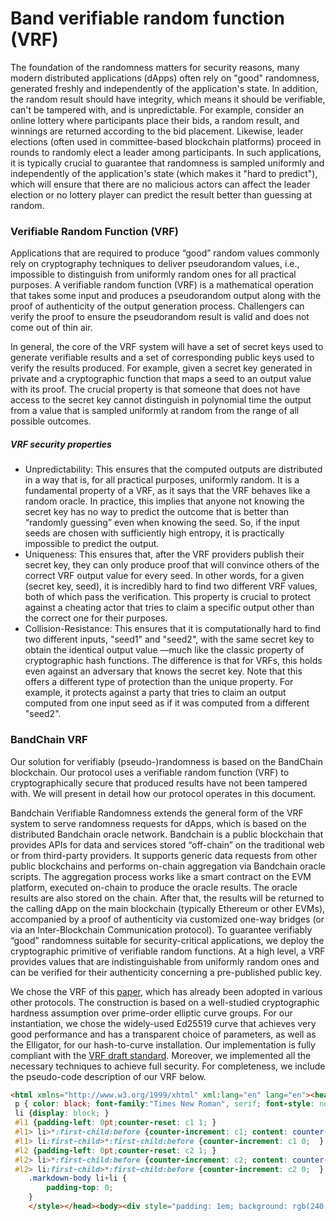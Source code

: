 #  Band verifiable random function (VRF)

The foundation of the randomness matters for security reasons, many modern distributed applications (dApps) often rely on "good" randomness, generated freshly and independently of the application's state. In addition, the random result should have integrity, which means it should be verifiable, can't be tampered with, and is unpredictable. For example, consider an online lottery where participants place their bids, a random result, and winnings are returned according to the bid placement. Likewise, leader elections (often used in committee-based blockchain platforms) proceed in rounds to randomly elect a leader among participants. In such applications, it is typically crucial to guarantee that randomness is sampled uniformly and independently of the application's state (which makes it "hard to predict"), which will ensure that there are no malicious actors can affect the leader election or no lottery player can predict the result better than guessing at random.

### Verifiable Random Function (VRF)

Applications that are required to produce “good” random values commonly rely on cryptography techniques to deliver pseudorandom values, i.e., impossible to distinguish from uniformly random ones for all practical purposes. A verifiable random function (VRF) is a mathematical operation that takes some input and produces a pseudorandom output along with the proof of authenticity of the output generation process. Challengers can verify the proof to ensure the pseudorandom result is valid and does not come out of thin air.

In general, the core of the VRF system will have a set of secret keys used to generate verifiable results and a set of corresponding public keys used to verify the results produced. For example, given a secret key generated in private and a cryptographic function that maps a seed to an output value with its proof. The crucial property is that someone that does not have access to the secret key cannot distinguish in polynomial time the output from a value that is sampled uniformly at random from the range of all possible outcomes.

##### VRF security properties

- Unpredictability: This ensures that the computed outputs are distributed in a way that is, for all practical purposes, uniformly random. It is a fundamental property of a VRF, as it says that the VRF behaves like a random oracle. In practice, this implies that anyone not knowing the secret key has no way to predict the outcome that is better than “randomly guessing” even when knowing the seed. So, if the input seeds are chosen with sufficiently high entropy, it is practically impossible to predict the output.
- Uniqueness: This ensures that, after the VRF providers publish their secret key, they can only produce proof that will convince others of the correct VRF output value for every seed. In other words, for a given (secret key, seed), it is incredibly hard to find two different VRF values, both of which pass the verification. This property is crucial to protect against a cheating actor that tries to claim a specific output other than the correct one for their purposes.
- Collision-Resistance: This ensures that it is computationally hard to find two different inputs, "seed1" and "seed2", with the same secret key to obtain the identical output value —much like the classic property of cryptographic hash functions. The difference is that for VRFs, this holds even against an adversary that knows the secret key. Note that this offers a different type of protection than the unique property. For example, it protects against a party that tries to claim an output computed from one input seed as if it was computed from a different "seed2".

### BandChain VRF

Our solution for verifiably (pseudo-)randomness is based on the BandChain blockchain. Our protocol uses a verifiable random function (VRF) to cryptographically secure that produced results have not been tampered with. We will present in detail how our protocol operates in this document.

Bandchain Verifiable Randomness extends the general form of the VRF system to serve randomness requests for dApps, which is based on the distributed Bandchain oracle network. Bandchain is a public blockchain that provides APIs for data and services stored “off-chain” on the traditional web or from third-party providers. It supports generic data requests from other public blockchains and performs on-chain aggregation via Bandchain oracle scripts. The aggregation process works like a smart contract on the EVM platform, executed on-chain to produce the oracle results. The oracle results are also stored on the chain. After that, the results will be returned to the calling dApp on the main blockchain (typically Ethereum or other EVMs), accompanied by a proof of authenticity via customized one-way bridges (or via an Inter-Blockchain Communication protocol). To guarantee verifiably “good” randomness suitable for security-critical applications, we deploy the cryptographic primitive of verifiable random functions. At a high level, a VRF provides values that are indistinguishable from uniformly random ones and can be verified for their authenticity concerning a pre-published public key.

We chose the VRF of this [paper](https://eprint.iacr.org/2017/099), which has already been adopted in various other protocols. The construction is based on a well-studied cryptographic hardness assumption over prime-order elliptic curve groups. For our instantiation, we chose the widely-used Ed25519 curve that achieves very good performance and has a transparent choice of parameters, as well as the Elligator, for our hash-to-curve installation. Our implementation is fully compliant with the [VRF draft standard](https://datatracker.ietf.org/doc/html/draft-irtf-cfrg-vrf-09). Moreover, we implemented all the necessary techniques to achieve full security. For completeness, we include the pseudo-code description of our VRF below.


```html
<html xmlns="http://www.w3.org/1999/xhtml" xml:lang="en" lang="en"><head><meta http-equiv="Content-Type" content="text/html; charset=utf-8"/><style type="text/css"> * {margin:0; padding:0; text-indent:0 }
 p { color: black; font-family:"Times New Roman", serif; font-style: normal; font-weight: normal; text-decoration: none; font-size: 10pt; margin:0pt; }
 li {display: block; }
 #l1 {padding-left: 0pt;counter-reset: c1 1; }
 #l1> li>*:first-child:before {counter-increment: c1; content: counter(c1, decimal)". "; color: black; font-family:"Times New Roman", serif; font-style: normal; font-weight: normal; text-decoration: none; font-size: 10pt; }
 #l1> li:first-child>*:first-child:before {counter-increment: c1 0;  }
 #l2 {padding-left: 0pt;counter-reset: c2 1; }
 #l2> li>*:first-child:before {counter-increment: c2; content: counter(c2, decimal)". "; color: black; font-family:"Times New Roman", serif; font-style: normal; font-weight: normal; text-decoration: none; font-size: 10pt; }
 #l2> li:first-child>*:first-child:before {counter-increment: c2 0;  }
    .markdown-body li+li {
        padding-top: 0;
    }
    </style></head><body><div style="padding: 1em; background: rgb(240,240,240);"><p style="padding-left: 6pt;text-indent: 0pt;line-height: 85%;text-align: justify;"><span style=" color: black; font-family:&quot;Times New Roman&quot;, serif; font-style: italic; font-weight: normal; text-decoration: none; font-size: 10pt;">Public parameters: </span><span style=" color: black; font-family:&quot;Palatino Linotype&quot;, serif; font-style: italic; font-weight: normal; text-decoration: none; font-size: 10pt;">G </span>is a cyclic group of prime order <span style=" color: black; font-family:&quot;Palatino Linotype&quot;, serif; font-style: italic; font-weight: normal; text-decoration: none; font-size: 10pt;">q </span>and generator <span style=" color: black; font-family:&quot;Palatino Linotype&quot;, serif; font-style: italic; font-weight: normal; text-decoration: none; font-size: 10pt;">g</span>. Let <span style=" color: black; font-family:&quot;Palatino Linotype&quot;, serif; font-style: italic; font-weight: normal; text-decoration: none; font-size: 10pt;">H</span><span style=" color: black; font-family:&quot;Georgia Pro&quot;, serif; font-style: normal; font-weight: normal; text-decoration: none; font-size: 6.5pt; vertical-align: -1pt;">1</span><span style=" color: black; font-family:&quot;Georgia Pro&quot;, serif; font-style: normal; font-weight: normal; text-decoration: none; font-size: 10pt;"> </span>be a hash function mapping arbitrary-length bitstrings onto <span style=" color: black; font-family:&quot;Palatino Linotype&quot;, serif; font-style: italic; font-weight: normal; text-decoration: none; font-size: 10pt;">G</span><span style=" color: black; font-family:&quot;Lucida Sans Unicode&quot;, sans-serif; font-style: normal; font-weight: normal; text-decoration: none; font-size: 10pt;">−{</span>1<span style=" color: black; font-family:&quot;Lucida Sans Unicode&quot;, sans-serif; font-style: normal; font-weight: normal; text-decoration: none; font-size: 10pt;">}</span><span style=" color: black; font-family:Georgia, serif; font-style: italic; font-weight: normal; text-decoration: none; font-size: 6.5pt; vertical-align: -1pt;">G</span>, <span style=" color: black; font-family:&quot;Palatino Linotype&quot;, serif; font-style: italic; font-weight: normal; text-decoration: none; font-size: 10pt;">H</span><span style=" color: black; font-family:&quot;Georgia Pro&quot;, serif; font-style: normal; font-weight: normal; text-decoration: none; font-size: 6.5pt; vertical-align: -1pt;">2</span><span style=" color: black; font-family:&quot;Georgia Pro&quot;, serif; font-style: normal; font-weight: normal; text-decoration: none; font-size: 10pt;"> </span>a function that takes the bitstring representation of an element of <span style=" color: black; font-family:&quot;Palatino Linotype&quot;, serif; font-style: italic; font-weight: normal; text-decoration: none; font-size: 10pt;">G </span>and shortens it to length 2<span style=" color: black; font-family:&quot;Palatino Linotype&quot;, serif; font-style: italic; font-weight: normal; text-decoration: none; font-size: 10pt;">λ </span>(<span style=" color: black; font-family:&quot;Palatino Linotype&quot;, serif; font-style: italic; font-weight: normal; text-decoration: none; font-size: 10pt;">λ </span>is the security parameter), and <span style=" color: black; font-family:&quot;Palatino Linotype&quot;, serif; font-style: italic; font-weight: normal; text-decoration: none; font-size: 10pt;">H</span><span style=" color: black; font-family:&quot;Georgia Pro&quot;, serif; font-style: normal; font-weight: normal; text-decoration: none; font-size: 6.5pt; vertical-align: -1pt;">3</span><span style=" color: black; font-family:&quot;Georgia Pro&quot;, serif; font-style: normal; font-weight: normal; text-decoration: none; font-size: 10pt;"> </span>a hash function mapping arbitrary-length inputs to <span style=" color: black; font-family:&quot;Palatino Linotype&quot;, serif; font-style: italic; font-weight: normal; text-decoration: none; font-size: 10pt;">λ</span>-bit integers.</p><p style="padding-left: 6pt;text-indent: 0pt;text-align: justify;"><span style=" color: black; font-family:Tahoma, sans-serif; font-style: normal; font-weight: normal; text-decoration: underline; font-size: 10pt;">KeyGen</span><span style=" color: black; font-family:Tahoma, sans-serif; font-style: normal; font-weight: normal; text-decoration: none; font-size: 10pt;"> </span>Return secret key <span style=" color: black; font-family:&quot;Palatino Linotype&quot;, serif; font-style: italic; font-weight: normal; text-decoration: none; font-size: 10pt;">sk </span><span style=" color: black; font-family:&quot;Lucida Sans Unicode&quot;, sans-serif; font-style: normal; font-weight: normal; text-decoration: none; font-size: 10pt;">∈ {</span>1<span style=" color: black; font-family:&quot;Palatino Linotype&quot;, serif; font-style: italic; font-weight: normal; text-decoration: none; font-size: 10pt;">, . . . , q </span><span style=" color: black; font-family:&quot;Lucida Sans Unicode&quot;, sans-serif; font-style: normal; font-weight: normal; text-decoration: none; font-size: 10pt;">− </span>1<span style=" color: black; font-family:&quot;Lucida Sans Unicode&quot;, sans-serif; font-style: normal; font-weight: normal; text-decoration: none; font-size: 10pt;">} </span>chosen uniformly at random, and public key <span style=" color: black; font-family:&quot;Palatino Linotype&quot;, serif; font-style: italic; font-weight: normal; text-decoration: none; font-size: 10pt;">pk </span>= <span style=" color: black; font-family:&quot;Palatino Linotype&quot;, serif; font-style: italic; font-weight: normal; text-decoration: none; font-size: 10pt;">g</span><span style=" color: black; font-family:Georgia, serif; font-style: italic; font-weight: normal; text-decoration: none; font-size: 6.5pt; vertical-align: 3pt;">sk</span>.</p><p style="padding-left: 6pt;text-indent: 0pt;text-align: justify;"><span style=" color: black; font-family:Tahoma, sans-serif; font-style: normal; font-weight: normal; text-decoration: underline; font-size: 10pt;">Eval</span><span style=" color: black; font-family:Tahoma, sans-serif; font-style: normal; font-weight: normal; text-decoration: none; font-size: 10pt;"> </span>On input seed <span style=" color: black; font-family:&quot;Palatino Linotype&quot;, serif; font-style: italic; font-weight: normal; text-decoration: none; font-size: 10pt;">a</span>, compute output <span style=" color: black; font-family:&quot;Palatino Linotype&quot;, serif; font-style: italic; font-weight: normal; text-decoration: none; font-size: 10pt;">y </span>and proof <span style=" color: black; font-family:&quot;Palatino Linotype&quot;, serif; font-style: italic; font-weight: normal; text-decoration: none; font-size: 10pt;">π</span>, as follows:</p><ol id="l1"><li data-list-text="1."><p style="padding-left: 31pt;text-indent: -12pt;text-align: left;"><span style=" color: black; font-family:&quot;Palatino Linotype&quot;, serif; font-style: italic; font-weight: normal; text-decoration: none; font-size: 10pt;">h </span><span style=" color: black; font-family:&quot;Lucida Sans Unicode&quot;, sans-serif; font-style: normal; font-weight: normal; text-decoration: none; font-size: 10pt;">← </span><span style=" color: black; font-family:&quot;Palatino Linotype&quot;, serif; font-style: italic; font-weight: normal; text-decoration: none; font-size: 10pt;">H</span><span style=" color: black; font-family:&quot;Georgia Pro&quot;, serif; font-style: normal; font-weight: normal; text-decoration: none; font-size: 6.5pt; vertical-align: -1pt;">1</span>(<span style=" color: black; font-family:&quot;Palatino Linotype&quot;, serif; font-style: italic; font-weight: normal; text-decoration: none; font-size: 10pt;">a</span>) and <span style=" color: black; font-family:&quot;Palatino Linotype&quot;, serif; font-style: italic; font-weight: normal; text-decoration: none; font-size: 10pt;">γ </span><span style=" color: black; font-family:&quot;Lucida Sans Unicode&quot;, sans-serif; font-style: normal; font-weight: normal; text-decoration: none; font-size: 10pt;">← </span><span style=" color: black; font-family:&quot;Palatino Linotype&quot;, serif; font-style: italic; font-weight: normal; text-decoration: none; font-size: 10pt;">h</span><span style=" color: black; font-family:Georgia, serif; font-style: italic; font-weight: normal; text-decoration: none; font-size: 6.5pt; vertical-align: 3pt;">sk</span></p></li><li data-list-text="2."><p style="padding-left: 31pt;text-indent: -12pt;text-align: left;">Choose random nonce <span style=" color: black; font-family:&quot;Palatino Linotype&quot;, serif; font-style: italic; font-weight: normal; text-decoration: none; font-size: 10pt;">k </span><span style=" color: black; font-family:&quot;Lucida Sans Unicode&quot;, sans-serif; font-style: normal; font-weight: normal; text-decoration: none; font-size: 10pt;">∈ {</span>0<span style=" color: black; font-family:&quot;Palatino Linotype&quot;, serif; font-style: italic; font-weight: normal; text-decoration: none; font-size: 10pt;">, . . . , q </span><span style=" color: black; font-family:&quot;Lucida Sans Unicode&quot;, sans-serif; font-style: normal; font-weight: normal; text-decoration: none; font-size: 10pt;">− </span>1<span style=" color: black; font-family:&quot;Lucida Sans Unicode&quot;, sans-serif; font-style: normal; font-weight: normal; text-decoration: none; font-size: 10pt;">}</span></p></li><li data-list-text="3."><p style="padding-left: 31pt;text-indent: -12pt;text-align: left;"><span style=" color: black; font-family:&quot;Palatino Linotype&quot;, serif; font-style: italic; font-weight: normal; text-decoration: none; font-size: 10pt;">c </span><span style=" color: black; font-family:&quot;Lucida Sans Unicode&quot;, sans-serif; font-style: normal; font-weight: normal; text-decoration: none; font-size: 10pt;">← </span><span style=" color: black; font-family:&quot;Palatino Linotype&quot;, serif; font-style: italic; font-weight: normal; text-decoration: none; font-size: 10pt;">H</span><span style=" color: black; font-family:&quot;Georgia Pro&quot;, serif; font-style: normal; font-weight: normal; text-decoration: none; font-size: 6.5pt; vertical-align: -1pt;">3</span>(<span style=" color: black; font-family:&quot;Palatino Linotype&quot;, serif; font-style: italic; font-weight: normal; text-decoration: none; font-size: 10pt;">g, h, g</span><span style=" color: black; font-family:Georgia, serif; font-style: italic; font-weight: normal; text-decoration: none; font-size: 6.5pt; vertical-align: 3pt;">sk</span><span style=" color: black; font-family:&quot;Palatino Linotype&quot;, serif; font-style: italic; font-weight: normal; text-decoration: none; font-size: 10pt;">, h</span><span style=" color: black; font-family:Georgia, serif; font-style: italic; font-weight: normal; text-decoration: none; font-size: 6.5pt; vertical-align: 3pt;">sk</span><span style=" color: black; font-family:&quot;Palatino Linotype&quot;, serif; font-style: italic; font-weight: normal; text-decoration: none; font-size: 10pt;">, g</span><span style=" color: black; font-family:Georgia, serif; font-style: italic; font-weight: normal; text-decoration: none; font-size: 6.5pt; vertical-align: 3pt;">k</span><span style=" color: black; font-family:&quot;Palatino Linotype&quot;, serif; font-style: italic; font-weight: normal; text-decoration: none; font-size: 10pt;">, h</span><span style=" color: black; font-family:Georgia, serif; font-style: italic; font-weight: normal; text-decoration: none; font-size: 6.5pt; vertical-align: 3pt;">k</span>).</p></li><li data-list-text="4."><p style="padding-left: 31pt;text-indent: -12pt;text-align: left;"><span style=" color: black; font-family:&quot;Palatino Linotype&quot;, serif; font-style: italic; font-weight: normal; text-decoration: none; font-size: 10pt;">s </span><span style=" color: black; font-family:&quot;Lucida Sans Unicode&quot;, sans-serif; font-style: normal; font-weight: normal; text-decoration: none; font-size: 10pt;">← </span>(<span style=" color: black; font-family:&quot;Palatino Linotype&quot;, serif; font-style: italic; font-weight: normal; text-decoration: none; font-size: 10pt;">k </span><span style=" color: black; font-family:&quot;Lucida Sans Unicode&quot;, sans-serif; font-style: normal; font-weight: normal; text-decoration: none; font-size: 10pt;">− </span><span style=" color: black; font-family:&quot;Palatino Linotype&quot;, serif; font-style: italic; font-weight: normal; text-decoration: none; font-size: 10pt;">c </span><span style=" color: black; font-family:&quot;Lucida Sans Unicode&quot;, sans-serif; font-style: normal; font-weight: normal; text-decoration: none; font-size: 10pt;">· </span><span style=" color: black; font-family:&quot;Palatino Linotype&quot;, serif; font-style: italic; font-weight: normal; text-decoration: none; font-size: 10pt;">sk</span>) mod <span style=" color: black; font-family:&quot;Palatino Linotype&quot;, serif; font-style: italic; font-weight: normal; text-decoration: none; font-size: 10pt;">q</span></p></li><li data-list-text="5."><p style="padding-left: 31pt;text-indent: -12pt;text-align: left;">Compute proof <span style=" color: black; font-family:&quot;Palatino Linotype&quot;, serif; font-style: italic; font-weight: normal; text-decoration: none; font-size: 10pt;">π </span><span style=" color: black; font-family:&quot;Lucida Sans Unicode&quot;, sans-serif; font-style: normal; font-weight: normal; text-decoration: none; font-size: 10pt;">← </span>(<span style=" color: black; font-family:&quot;Palatino Linotype&quot;, serif; font-style: italic; font-weight: normal; text-decoration: none; font-size: 10pt;">γ, c, s</span>), output value <span style=" color: black; font-family:&quot;Palatino Linotype&quot;, serif; font-style: italic; font-weight: normal; text-decoration: none; font-size: 10pt;">y </span><span style=" color: black; font-family:&quot;Lucida Sans Unicode&quot;, sans-serif; font-style: normal; font-weight: normal; text-decoration: none; font-size: 10pt;">← </span><span style=" color: black; font-family:&quot;Palatino Linotype&quot;, serif; font-style: italic; font-weight: normal; text-decoration: none; font-size: 10pt;">H</span><span style=" color: black; font-family:&quot;Georgia Pro&quot;, serif; font-style: normal; font-weight: normal; text-decoration: none; font-size: 6.5pt; vertical-align: -1pt;">2</span>(<span style=" color: black; font-family:&quot;Palatino Linotype&quot;, serif; font-style: italic; font-weight: normal; text-decoration: none; font-size: 10pt;">γ</span>) and return (<span style=" color: black; font-family:&quot;Palatino Linotype&quot;, serif; font-style: italic; font-weight: normal; text-decoration: none; font-size: 10pt;">y, π</span>)</p><p style="padding-left: 6pt;text-indent: 0pt;text-align: justify;"><span style=" color: black; font-family:Tahoma, sans-serif; font-style: normal; font-weight: normal; text-decoration: none; font-size: 10pt;">Verify </span>Check proof <span style=" color: black; font-family:&quot;Palatino Linotype&quot;, serif; font-style: italic; font-weight: normal; text-decoration: none; font-size: 10pt;">π </span>= (<span style=" color: black; font-family:&quot;Palatino Linotype&quot;, serif; font-style: italic; font-weight: normal; text-decoration: none; font-size: 10pt;">γ, c, s</span>) corresponds to input <span style=" color: black; font-family:&quot;Palatino Linotype&quot;, serif; font-style: italic; font-weight: normal; text-decoration: none; font-size: 10pt;">s </span>and output <span style=" color: black; font-family:&quot;Palatino Linotype&quot;, serif; font-style: italic; font-weight: normal; text-decoration: none; font-size: 10pt;">y</span>, as follows:</p><ol id="l2"><li data-list-text="1."><p style="padding-left: 31pt;text-indent: -12pt;text-align: left;"><span style=" color: black; font-family:&quot;Palatino Linotype&quot;, serif; font-style: italic; font-weight: normal; text-decoration: none; font-size: 10pt;">u </span><span style=" color: black; font-family:&quot;Lucida Sans Unicode&quot;, sans-serif; font-style: normal; font-weight: normal; text-decoration: none; font-size: 10pt;">← </span>(<span style=" color: black; font-family:&quot;Palatino Linotype&quot;, serif; font-style: italic; font-weight: normal; text-decoration: none; font-size: 10pt;">p</span>)<span style=" color: black; font-family:Georgia, serif; font-style: italic; font-weight: normal; text-decoration: none; font-size: 6.5pt; vertical-align: 3pt;">c</span><span style=" color: black; font-family:Georgia, serif; font-style: italic; font-weight: normal; text-decoration: none; font-size: 10pt;"> </span><span style=" color: black; font-family:&quot;Lucida Sans Unicode&quot;, sans-serif; font-style: normal; font-weight: normal; text-decoration: none; font-size: 10pt;">· </span><span style=" color: black; font-family:&quot;Palatino Linotype&quot;, serif; font-style: italic; font-weight: normal; text-decoration: none; font-size: 10pt;">g</span><span style=" color: black; font-family:Georgia, serif; font-style: italic; font-weight: normal; text-decoration: none; font-size: 6.5pt; vertical-align: 3pt;">s</span><span style=" color: black; font-family:Georgia, serif; font-style: italic; font-weight: normal; text-decoration: none; font-size: 10pt;"> </span>and <span style=" color: black; font-family:&quot;Palatino Linotype&quot;, serif; font-style: italic; font-weight: normal; text-decoration: none; font-size: 10pt;">h </span><span style=" color: black; font-family:&quot;Lucida Sans Unicode&quot;, sans-serif; font-style: normal; font-weight: normal; text-decoration: none; font-size: 10pt;">← </span><span style=" color: black; font-family:&quot;Palatino Linotype&quot;, serif; font-style: italic; font-weight: normal; text-decoration: none; font-size: 10pt;">H</span><span style=" color: black; font-family:&quot;Georgia Pro&quot;, serif; font-style: normal; font-weight: normal; text-decoration: none; font-size: 6.5pt; vertical-align: -1pt;">1</span>(<span style=" color: black; font-family:&quot;Palatino Linotype&quot;, serif; font-style: italic; font-weight: normal; text-decoration: none; font-size: 10pt;">a</span>)</p></li><li data-list-text="2."><p style="padding-left: 31pt;text-indent: -12pt;text-align: left;">Check that <span style=" color: black; font-family:&quot;Palatino Linotype&quot;, serif; font-style: italic; font-weight: normal; text-decoration: none; font-size: 10pt;">γ </span><span style=" color: black; font-family:&quot;Lucida Sans Unicode&quot;, sans-serif; font-style: normal; font-weight: normal; text-decoration: none; font-size: 10pt;">∈ </span><span style=" color: black; font-family:&quot;Palatino Linotype&quot;, serif; font-style: italic; font-weight: normal; text-decoration: none; font-size: 10pt;">G</span></p></li><li data-list-text="3."><p style="padding-left: 31pt;text-indent: -12pt;text-align: left;"><span style=" color: black; font-family:&quot;Palatino Linotype&quot;, serif; font-style: italic; font-weight: normal; text-decoration: none; font-size: 10pt;">v </span><span style=" color: black; font-family:&quot;Lucida Sans Unicode&quot;, sans-serif; font-style: normal; font-weight: normal; text-decoration: none; font-size: 10pt;">← </span>(<span style=" color: black; font-family:&quot;Palatino Linotype&quot;, serif; font-style: italic; font-weight: normal; text-decoration: none; font-size: 10pt;">γ</span>)<span style=" color: black; font-family:Georgia, serif; font-style: italic; font-weight: normal; text-decoration: none; font-size: 6.5pt; vertical-align: 3pt;">c</span><span style=" color: black; font-family:Georgia, serif; font-style: italic; font-weight: normal; text-decoration: none; font-size: 10pt;"> </span><span style=" color: black; font-family:&quot;Lucida Sans Unicode&quot;, sans-serif; font-style: normal; font-weight: normal; text-decoration: none; font-size: 10pt;">· </span><span style=" color: black; font-family:&quot;Palatino Linotype&quot;, serif; font-style: italic; font-weight: normal; text-decoration: none; font-size: 10pt;">h</span><span style=" color: black; font-family:Georgia, serif; font-style: italic; font-weight: normal; text-decoration: none; font-size: 6.5pt; vertical-align: 3pt;">s</span>.</p></li><li data-list-text="4."><p style="padding-left: 31pt;text-indent: -12pt;text-align: left;">Output <span style=" color: black; font-family:Tahoma, sans-serif; font-style: normal; font-weight: normal; text-decoration: none; font-size: 10pt;">accept </span>if <span style=" color: black; font-family:&quot;Palatino Linotype&quot;, serif; font-style: italic; font-weight: normal; text-decoration: none; font-size: 10pt;">c </span>= <span style=" color: black; font-family:&quot;Palatino Linotype&quot;, serif; font-style: italic; font-weight: normal; text-decoration: none; font-size: 10pt;">H</span><span style=" color: black; font-family:&quot;Georgia Pro&quot;, serif; font-style: normal; font-weight: normal; text-decoration: none; font-size: 6.5pt; vertical-align: -1pt;">3</span>(<span style=" color: black; font-family:&quot;Palatino Linotype&quot;, serif; font-style: italic; font-weight: normal; text-decoration: none; font-size: 10pt;">g, h, pk, γ, u, v</span>), else output <span style=" color: black; font-family:Tahoma, sans-serif; font-style: normal; font-weight: normal; text-decoration: none; font-size: 10pt;">reject</span></p></li></ol></li></ol><p style="padding-left: 5pt;text-indent: 0pt;text-align: left;"/><p style="text-indent: 0pt;text-align: left;"></p></div></body></html>
```



